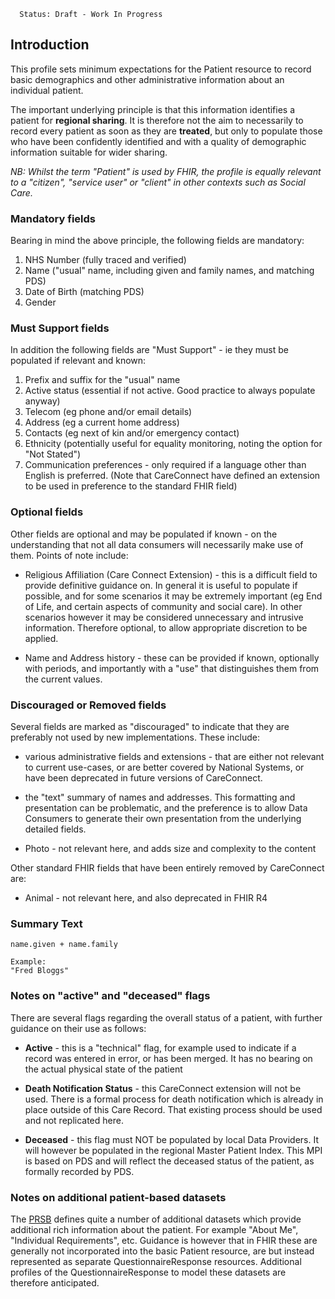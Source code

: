       Status: Draft - Work In Progress


## **Introduction**
This profile sets minimum expectations for the Patient resource to record basic demographics and other administrative information about an individual patient. 

The important underlying principle is that this information identifies a patient for **regional sharing**. It is therefore not the aim to necessarily to record every patient as soon as they are **treated**, but only to populate those who have been confidently identified and with a quality of demographic information suitable for wider sharing.

*NB: Whilst the term "Patient" is used by FHIR, the profile is equally relevant to a "citizen", "service user" or "client" in other contexts such as Social Care.*

### **Mandatory fields**
Bearing in mind the above principle, the following fields are mandatory:
1. NHS Number (fully traced and verified)
2. Name ("usual" name, including given and family names, and matching PDS)
3. Date of Birth (matching PDS)
4. Gender

### **Must Support fields**
In addition the following fields are "Must Support" - ie they must be populated if relevant and known:
1. Prefix and suffix for the "usual" name
2. Active status (essential if not active. Good practice to always populate anyway)
3. Telecom (eg phone and/or email details)
4. Address (eg a current home address)
5. Contacts (eg next of kin and/or emergency contact)
6. Ethnicity (potentially useful for equality monitoring, noting the option for "Not Stated")
7. Communication preferences - only required if a language other than English is preferred. (Note that CareConnect have defined an extension to be used in preference to the standard FHIR field)

### **Optional fields**
Other fields are optional and may be populated if known - on the understanding that not all data consumers will necessarily make use of them. Points of note include:

 - Religious Affiliation (Care Connect Extension) - this is a difficult field to provide definitive guidance on. In general it is useful to populate if possible, and for some scenarios it may be extremely important (eg End of Life, and certain aspects of community and social care). In other scenarios however it may be considered unnecessary and intrusive information. Therefore optional, to allow appropriate discretion to be applied.

 - Name and Address history - these can be provided if known, optionally with periods, and importantly with a "use" that distinguishes them from the current values.

### **Discouraged or Removed fields**
Several fields are marked as "discouraged" to indicate that they are preferably not used by new implementations. These include:
 - various administrative fields and extensions - that are either not relevant to current use-cases, or are better covered by National Systems, or have been deprecated in future versions of CareConnect.

  - the "text" summary of names and addresses. This formatting and presentation can be problematic, and the preference is to allow Data Consumers to generate their own presentation from the underlying detailed fields. 

  - Photo - not relevant here, and adds size and complexity to the content
  
  Other standard FHIR fields that have been entirely removed by CareConnect are:
   - Animal - not relevant here, and also deprecated in FHIR R4


### **Summary Text**

    name.given + name.family
  
    Example: 
    "Fred Bloggs"



### **Notes on "active" and "deceased" flags**
There are several flags regarding the overall status of a patient, with further guidance on their use as follows:

 - **Active** - this is a "technical" flag, for example used to indicate if a record was entered in error, or has been merged. It has no bearing on the actual physical state of the patient

  - **Death Notification Status** - this CareConnect extension will not be used. There is a formal process for death notification which is already in place outside of this Care Record. That existing process should be used and not replicated here.

   - **Deceased** - this flag must NOT be populated by local Data Providers. It will however be populated in the regional Master Patient Index. This MPI is based on PDS and will reflect the deceased status of the patient, as formally recorded by PDS. 


### **Notes on additional patient-based datasets**
The [PRSB](https://prsb2.vercel.app/page/core-information-standard) defines quite a number of additional datasets which provide additional rich information about the patient. For example "About Me", "Individual Requirements", etc. Guidance is however that in FHIR these are generally not incorporated into the basic Patient resource, are but instead represented as separate QuestionnaireResponse resources. Additional profiles of the QuestionnaireResponse to model these datasets are therefore anticipated. 

